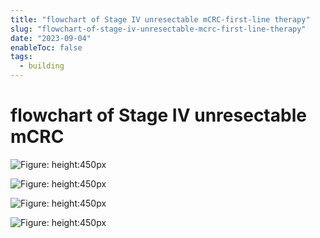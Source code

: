 ```yaml
---
title: "flowchart of Stage IV unresectable mCRC-first-line therapy"
slug: "flowchart-of-stage-iv-unresectable-mcrc-first-line-therapy"
date: "2023-09-04"
enableToc: false
tags:
  - building
---
```


<!-- > [!info] -->
<!-- > -->
<!-- > 🌱 來自: [[Stage IV unresectable mCRC-first-line therapy]] -->

# flowchart of Stage IV unresectable mCRC

![Figure: height:450px](https://i.imgur.com/caXLfNK.png)

![Figure: height:450px](https://i.imgur.com/sQMcVmY.png)

![Figure: height:450px](https://i.imgur.com/iXWrOOM.png)

![Figure: height:450px](https://i.imgur.com/SBqRWzs.png)
